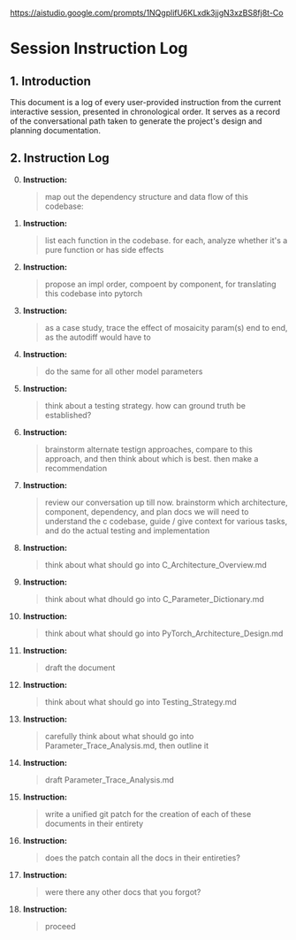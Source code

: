 https://aistudio.google.com/prompts/1NQgplifU6KLxdk3jjgN3xzBS8fj8t-Co

# Session Instruction Log

## 1. Introduction

This document is a log of every user-provided instruction from the current interactive session, presented in chronological order. It serves as a record of the conversational path taken to generate the project's design and planning documentation.

## 2. Instruction Log

0.  **Instruction:**
    > map out the dependency structure and data flow of this codebase:

1.  **Instruction:**
    > list each function in the codebase. for each, analyze whether it's a pure function or has side effects

2.  **Instruction:**
    > propose an impl order, compoent by component, for translating this codebase into pytorch

3.  **Instruction:**
    > as a case study, trace the effect of mosaicity param(s) end to end, as the autodiff would have to

4.  **Instruction:**
    > do the same for all other model parameters

5.  **Instruction:**
    > think about a testing strategy. how can ground truth be established?

6.  **Instruction:**
    > brainstorm alternate testign approaches, compare to this approach, and then think about which is best. then make a recommendation

7.  **Instruction:**
    > review our conversation up till now. brainstorm which architecture, component, dependency, and plan docs we will need to understand the c codebase, guide / give context for various tasks, and do the actual testing and implementation

8.  **Instruction:**
    > think about what should go into C_Architecture_Overview.md

9.  **Instruction:**
    > think about what dhould go into C_Parameter_Dictionary.md

10. **Instruction:**
    > think about what should go into PyTorch_Architecture_Design.md

11. **Instruction:**
    > draft the document

12. **Instruction:**
    > think about what should go into Testing_Strategy.md

13. **Instruction:**
    > carefully think about what should go into Parameter_Trace_Analysis.md, then outline it

14. **Instruction:**
    > draft Parameter_Trace_Analysis.md

15. **Instruction:**
    > write a unified git patch for the creation of each of these documents in their entirety

16. **Instruction:**
    > does the patch contain all the docs in their entireties?

17. **Instruction:**
    > were there any other docs that you forgot?

18. **Instruction:**
    > proceed

